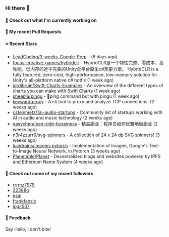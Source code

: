 ### Hi there 👋

#### 👷 Check out what I'm currently working on

#### 🔨 My recent Pull Requests


#### ⭐ Recent Stars

- [LeadCoding/3-weeks-Google-Prep](https://github.com/LeadCoding/3-weeks-Google-Prep) -  (6 days ago)
- [focus-creative-games/hybridclr](https://github.com/focus-creative-games/hybridclr) - HybridCLR是一个特性完整、零成本、高性能、低内存的近乎完美的Unity全平台原生c#热更方案。 HybridCLR is a fully featured, zero-cost, high-performance, low-memory solution for Unity&#39;s all-platform native c# hotfix (1 week ago)
- [jordibruin/Swift-Charts-Examples](https://github.com/jordibruin/Swift-Charts-Examples) - An overview of the different types of charts you can make with Swift Charts (1 week ago)
- [sheepla/pingu](https://github.com/sheepla/pingu) - 🐧ping command but with pingu (1 week ago)
- [kevwan/tproxy](https://github.com/kevwan/tproxy) - A cli tool to proxy and analyze TCP connections. (2 weeks ago)
- [csteinmetz1/ai-audio-startups](https://github.com/csteinmetz1/ai-audio-startups) - Community list of startups working with AI in audio and music technology (2 weeks ago)
- [easychen/lean-side-bussiness](https://github.com/easychen/lean-side-bussiness) - 精益副业：程序员如何优雅地做副业 (2 weeks ago)
- [n3r4zzurr0/svg-spinners](https://github.com/n3r4zzurr0/svg-spinners) - A collection of 24 x 24 dp SVG spinners! (3 weeks ago)
- [lucidrains/imagen-pytorch](https://github.com/lucidrains/imagen-pytorch) - Implementation of Imagen, Google&#39;s Text-to-Image Neural Network, in Pytorch (3 weeks ago)
- [Planetable/Planet](https://github.com/Planetable/Planet) - Decentralized blogs and websites powered by IPFS and Ethereum Name System (4 weeks ago)

#### 👯 Check out some of my recent followers

- [rrrmz7979](https://github.com/rrrmz7979)
- [22388o](https://github.com/22388o)
- [esin](https://github.com/esin)
- [frankfanslc](https://github.com/frankfanslc)
- [logit507](https://github.com/logit507)

#### 💬 Feedback

Say Hello, I don't bite!